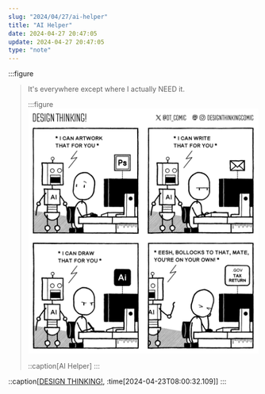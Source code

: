 ```yaml
---
slug: "2024/04/27/ai-helper"
title: "AI Helper"
date: 2024-04-27 20:47:05
update: 2024-04-27 20:47:05
type: "note"
---
```


:::figure
> It's everywhere except where I actually NEED it.
> 
> :::figure
> ![AI Helper](./images/2024-04-27-20-47-05-ai-helper.png)
>
> ::caption[AI Helper]
> :::
>
::caption[[DESIGN THINKING!](https://designthinkingcomic.substack.com/p/ai-helper), :time[2024-04-23T08:00:32.109]]
:::
